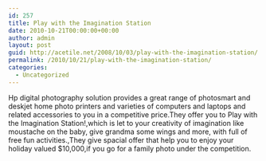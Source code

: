 ```yaml
---
id: 257
title: Play with the Imagination Station
date: 2010-10-21T00:00:00+00:00
author: admin
layout: post
guid: http://acetile.net/2008/10/03/play-with-the-imagination-station/
permalink: /2010/10/21/play-with-the-imagination-station/
categories:
  - Uncategorized
---
```

Hp digital photography solution provides a great range of photosmart and deskjet home photo printers and varieties of computers and laptops and related accessories to you in a competitive price.They offer you to Play with the Imagination Station!,which is let to your creativity of imagination like moustache on the baby, give grandma some wings and more, with full of free fun activities.,They give spacial offer that help you to enjoy your holiday valued $10,000,if you go for a family photo under the competition.
